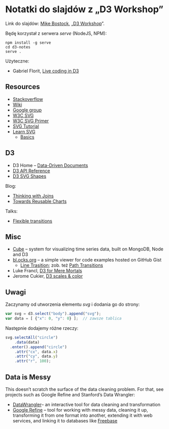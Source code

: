 # Notatki do slajdów z „D3 Workshop”

Link do slajdów: 
[Mike Bostock](http://bost.ocks.org/mike/), „[D3 Workshop](http://bost.ocks.org/mike/d3/workshop/)”.

Będę korzystał z serwera *serve* (NodeJS, NPM):

    npm install -g serve
    cd d3-notes
    serve .

Użyteczne:

* Gabriel Florit, [Live coding in D3](http://gabrielflor.it/blog-water)


## Resources

* [Stackoverflow](http://stackoverflow.com/questions/tagged/d3.js)
* [Wiki](https://github.com/mbostock/d3/wiki)
* [Google group](https://groups.google.com/group/d3-js)
* [W3C SVG](http://www.w3.org/TR/SVG/)
* [W3C SVG Primer](http://www.w3.org/Graphics/SVG/IG/resources/svgprimer.html)
* [SVG Tutorial](http://www.w3schools.com/svg/default.asp)
* [Learn SVG](http://www.learnsvg.com/)
  - [Basics](http://www.learnsvg.com/tutorials/tutorialBasics/)


## D3

* D3 Home – [Data-Driven Documents](http://mbostock.github.com/d3/)
* [D3 API Reference](https://github.com/mbostock/d3/wiki/API-Reference)
* [D3 SVG Shapes](https://github.com/mbostock/d3/wiki/SVG-Shapes)

Blog:

* [Thinking with Joins](http://bost.ocks.org/mike/join/)
* [Towards Reusable Charts](http://bost.ocks.org/mike/chart/)

Talks:

* [Flexible transitions](http://mbostock.github.com/d3/talk/20111116/transitions.html)


## Misc

* [Cube](http://square.github.com/cube/) –
  system for visualizing time series data, built on MongoDB, Node and D3
* [bl.ocks.org](http://bl.ocks.org/) –
  a simple viewer for code examples hosted on GitHub Gist
  - [Line Trasition](http://bl.ocks.org/1643051);
  zob. też [Path Transitions](http://bost.ocks.org/mike/path/)
* Luke Francl,
  [D3 for Mere Mortals](http://www.recursion.org/d3-for-mere-mortals/)
* Jerome Cukier,
  [D3 scales & color](http://www.jeromecukier.net/blog/2011/08/11/d3-scales-and-color/)


## Uwagi

Zaczynamy od utworzenia elementu *svg* i dodania go do strony:

```javascript
var svg = d3.select("body").append("svg");
var data = [ {"x": 0, "y": 0} ];  // zawsze tablica
```

Następnie dodajemy różne rzeczy:

```javascript
svg.selectAll("circle")
    .data(data)
  .enter().append("circle")
    .attr("cx", data.x)
    .attr("cy", data.y)
    .attr("r", 100);
```


## Data is Messy

This doesn’t scratch the surface of the data cleaning problem. For
that, see projects such as Google Refine and Stanford’s Data Wrangler:

* [DataWrangler](http://vis.stanford.edu/wrangler/)–
  an interactive tool for data cleaning and transformation
* [Google Refine](http://code.google.com/p/google-refine/) –
  tool for working with messy data, cleaning it up, transforming it
  from one format into another, extending it with web services, and
  linking it to databases like [Freebase](http://www.freebase.com/)
